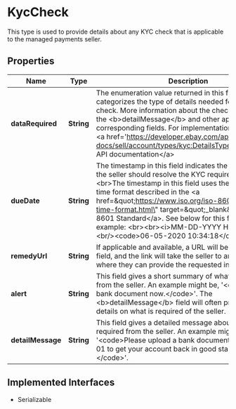 

# KycCheck

This type is used to provide details about any KYC check that is applicable to the managed payments seller.
## Properties

Name | Type | Description | Notes
------------ | ------------- | ------------- | -------------
**dataRequired** | **String** | The enumeration value returned in this field categorizes the type of details needed for the KYC check. More information about the check is shown in the &lt;b&gt;detailMessage&lt;/b&gt; and other applicable, corresponding fields. For implementation help, refer to &lt;a href&#x3D;&#39;https://developer.ebay.com/api-docs/sell/account/types/kyc:DetailsType&#39;&gt;eBay API documentation&lt;/a&gt; |  [optional]
**dueDate** | **String** | The timestamp in this field indicates the date by which the seller should resolve the KYC requirement.&lt;br&gt;&lt;br&gt;The timestamp in this field uses the UTC date and time format described in the &lt;a href&#x3D;\&quot;https://www.iso.org/iso-8601-date-and-time-format.html\&quot; target&#x3D;\&quot;_blank\&quot;&gt;ISO 8601 Standard&lt;/a&gt;. See below for this format and an example: &lt;br&gt;&lt;br&gt;&lt;i&gt;MM-DD-YYYY HH:MM:SS&lt;/i&gt;&lt;br/&gt;&lt;code&gt;06-05-2020 10:34:18&lt;/code&gt; |  [optional]
**remedyUrl** | **String** | If applicable and available, a URL will be returned in this field, and the link will take the seller to an eBay page where they can provide the requested information. |  [optional]
**alert** | **String** | This field gives a short summary of what is required from the seller. An example might be, &#39;&lt;code&gt;Upload bank document now.&lt;/code&gt;&#39;. The &lt;b&gt;detailMessage&lt;/b&gt; field will often provide more details on what is required of the seller. |  [optional]
**detailMessage** | **String** | This field gives a detailed message about what is required from the seller. An example might be, &#39;&lt;code&gt;Please upload a bank document by 2020-08-01 to get your account back in good standing.&lt;/code&gt;&#39;. |  [optional]


## Implemented Interfaces

* Serializable


